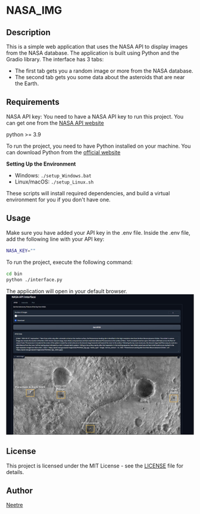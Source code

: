 # NASA_IMG

## Description

This is a simple web application that uses the NASA API to display images from the NASA database.
The application is built using Python and the Gradio library.
The interface has 3 tabs:

- The first tab gets you a random image or more from the NASA database.
- The second tab gets you some data about the asteroids that are near the Earth.

## Requirements

NASA API key: You need to have a NASA API key to run this project. You can get one from the [NASA API website](https://api.nasa.gov/)

python >= 3.9

To run the project, you need to have Python installed on your machine. You can download Python from the [official website](https://www.python.org/downloads/)

**Setting Up the Environment**

* Windows: `./setup_Windows.bat`
* Linux/macOS: `./setup_Linux.sh`

These scripts will install required dependencies, and build a virtual environment for you if you don't have one.

## Usage

Make sure you have added your API key in the .env file.
Inside the .env file, add the following line with your API key:

```bash
NASA_KEY=""
```

To run the project, execute the following command:

```bash
cd bin
python ./interface.py
```

The application will open in your default browser.
![NASA_IMG](./data/readme/NASA_IMG.PNG)

## License

This project is licensed under the MIT License - see the [LICENSE](LICENSE) file for details.

## Author

[Neetre](https://github.com/Neetre)
